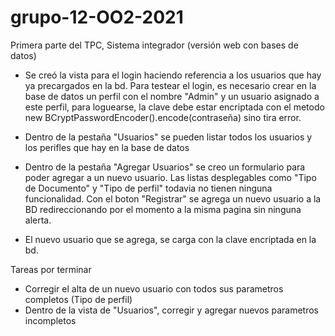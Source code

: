 # grupo-12-OO2-2021
Primera parte del TPC, Sistema integrador (versión web con bases de datos)

- Se creó la vista para el login haciendo referencia a los usuarios que hay ya precargados en la bd. Para testear el login, es necesario crear en la base de datos un perfil con el nombre "Admin" y un usuario asignado a este perfil, 
para loguearse, la clave debe estar encriptada con el metodo new BCryptPasswordEncoder().encode(contraseña) sino tira error.

- Dentro de la pestaña "Usuarios" se pueden listar todos los usuarios y los perifles que hay en la base de datos

- Dentro de la pestaña "Agregar Usuarios" se creo un formulario para poder agregar a un nuevo usuario. Las listas desplegables como "Tipo de Documento" y "Tipo de perfil" todavia no tienen ninguna funcionalidad. Con el boton "Registrar" se agrega un nuevo usuario a la BD redireccionando por el momento a la misma pagina sin ninguna alerta.

- El nuevo usuario que se agrega, se carga con la clave encriptada en la bd.

Tareas por terminar
- Corregir el alta de un nuevo usuario con todos sus parametros completos (Tipo de perfil)
- Dentro de la vista de "Usuarios", corregir y agregar nuevos parametros incompletos

